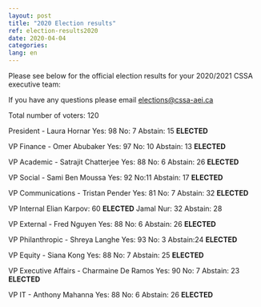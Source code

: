 ```yaml
---
layout: post
title: "2020 Election results"
ref: election-results2020
date: 2020-04-04
categories:
lang: en
---
```


Please see below for the official election results for your 2020/2021 CSSA executive team:

If you have any questions please email [elections@cssa-aei.ca](mailto:elections@cssa-aei.ca)

Total number of voters: 120

President - Laura Hornar
Yes: 98
No: 7
Abstain: 15
**ELECTED**

VP Finance - Omer Abubaker
Yes: 97
No: 10
Abstain: 13
**ELECTED**

VP Academic - Satrajit Chatterjee
Yes: 88
No: 6
Abstain: 26
**ELECTED**

VP Social - Sami Ben Moussa
Yes: 92
No:11
Abstain: 17
**ELECTED**

VP Communications - Tristan Pender
Yes: 81
No: 7
Abstain: 32
**ELECTED**

VP Internal
Elian Karpov: 60 **ELECTED**
Jamal Nur: 32
Abstain: 28

VP External - Fred Nguyen
Yes: 88
No: 6
Abstain: 26
**ELECTED**

VP Philanthropic - Shreya Langhe
Yes: 93
No: 3
Abstain:24
**ELECTED**

VP Equity - Siana Kong
Yes: 88
No: 7
Abstain: 25
**ELECTED**

VP Executive Affairs - Charmaine De Ramos
Yes: 90
No: 7
Abstain: 23
**ELECTED**

VP IT - Anthony Mahanna
Yes: 88
No: 6
Abstain: 26
**ELECTED**
